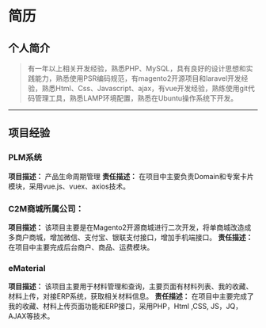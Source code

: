 # 简历

## 个人简介
  
> 有一年以上相关开发经验，熟悉PHP、MySQL，具有良好的设计思想和实践能力，熟悉使用PSR编码规范，有magento2开源项目和laravel开发经验，熟悉Html、Css、Javascript、ajax，有vue开发经验，熟练使用git代码管理工具，熟悉LAMP环境配置，熟悉在Ubuntu操作系统下开发。

------------

## 项目经验

### PLM系统
**项目描述：**
产品生命周期管理
**责任描述：**
在项目中主要负责Domain和专案卡片模块，采用vue.js、vuex、axios技术。

### C2M商城所属公司：
**项目描述：**
该项目主要是在Magento2开源商城进行二次开发，将单商城改造成多商户商城，增加微信、支付宝、银联支付接口，增加手机端接口。
**责任描述：**
在项目中主要完成后台商户、商品、运费模块。

### eMaterial
**项目描述：**
该项目主要用于材料管理和查询，主要页面有材料列表、我的收藏、材料上传，对接ERP系统，获取相关材料信息。
**责任描述：**
在项目中主要完成了我的收藏、材料上传页面功能和ERP接口，采用PHP，Html ,CSS, JS，JQ，AJAX等技术。
